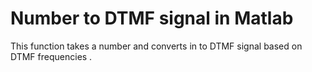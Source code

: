 # Number to DTMF signal in Matlab
This function takes a number and converts in to DTMF signal based on DTMF frequencies .
